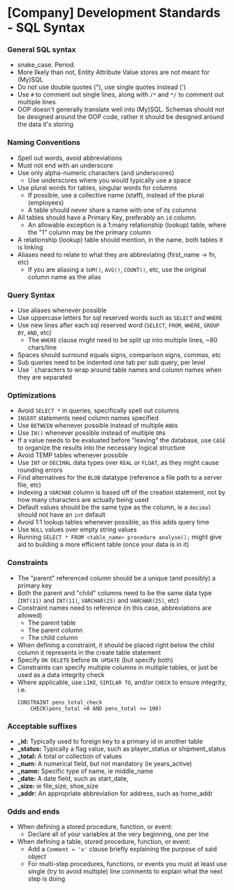 # \[Company\] Development Standards - SQL Syntax

### General SQL syntax
* snake_case. Period.
* More likely than not, Entity Attribute Value stores are not meant for (My)SQL
* Do not use double quotes ("), use single quotes instead (')
* Use `#` to comment out single lines, along with `/*` and `*/` to comment out multiple lines
* OOP doesn't generally translate well into (My)SQL. Schemas should not be designed around the OOP code, rather it should be designed around the data it's storing

### Naming Conventions
* Spell out words, avoid abbreviations
* Must not end with an underscore
* Use only alpha-numeric characters (and underscores)
  * Use underscores where you would typically use a space
* Use plural words for tables, singular words for columns
  * If possible, use a collective name (staff), instead of the plural (employees)
  * A table should never share a name with one of its columns
* All tables should have a Primary Key, preferably an `id` column.
  * An allowable exception is a 1:many relationship (lookup) table, where the "1" column may be the primary column
* A relationship (lookup) table should mention, in the name, both tables it is linking
* Aliases need to relate to what they are abbreviating (first_name -> fn, etc)
  * If you are aliasing a `SUM()`, `AVG()`, `COUNT()`, etc, use the original column name as the alias

### Query Syntax
* Use aliases whenever possible
* Use uppercase letters for sql reserved words such as `SELECT` and `WHERE`
* Use new lines after each sql reserved word (`SELECT`, `FROM`, `WHERE`, `GROUP BY`, `AND`, etc)
  * The `WHERE` clause might need to be split up into multiple lines, ~80 chars/line
* Spaces should surround equals signs, comparison signs, commas, etc
* Sub queries need to be indented one tab per sub query, per level
* Use ` characters to wrap around table names and column names when they are separated

### Optimizations
* Avoid `SELECT *` in queries, specifically spell out columns
* `INSERT` statements need column names specified
* Use `BETWEEN` whenever possible instead of multiple `AND`s
* Use `IN()` whenever possible instead of multiple `OR`s
* If a value needs to be evaluated before "leaving" the database, use `CASE` to organize the results into the necessary logical structure
* Avoid TEMP tables whenever possible
* Use `INT` or `DECIMAL` data types over `REAL` or `FLOAT`, as they might cause rounding errors
* Find alternatives for the `BLOB` datatype (reference a file path to a server file, etc)
* Indexing a `VARCHAR` column is based off of the creation statement, not by how many characters are actually being used
* Default values should be the same type as the column, ie a `decimal` should not have an `int` default
* Avoid 1:1 lookup tables whenever possible, as this adds query time
* Use `NULL` values over empty string values
* Running `SELECT * FROM <table_name> procedure analyse();` might give aid to building a more efficient table (once your data is in it)

### Constraints
* The "parent" referenced column should be a unique (and possibly) a primary key
* Both the parent and "child" columns need to be the same data type (`INT(11)` and `INT(11)`, `VARCHAR(25)` and `VARCHAR(25)`, etc)
* Constraint names need to reference (in this case, abbreviations are allowed)
  * The parent table
  * The parent column
  * The child column
* When defining a constraint, it should be placed right below the child column it represents in the create table statement
* Specify `ON DELETE` before `ON UPDATE` (but specify both)
* Constraints can specify multiple columns in multiple tables, or just be used as a data integrity check
* Where applicable, use `LIKE`, `SIMILAR TO`, and/or `CHECK` to ensure integrity, i.e.
	```
	CONSTRAINT pens_total_check
		CHECK(pens_total >0 AND pens_total <= 100)
	```

### Acceptable suffixes
* **_id:** Typically used to foreign key to a primary id in another table
* **_status:** Typically a flag value, such as player_status or shipment_status
* **_total:** A total or collection of values
* **_num:** A numerical field, but not mandatory (ie years_active)
* **_name:** Specific type of name, ie middle_name
* **_date:** A date field, such as start_date,
* **_size:** ie file_size, shoe_size
* **_addr:** An appropriate abbreviation for address, such as home_addr

### Odds and ends
* When defining a stored procedure, function, or event:
  * Declare all of your variables at the very beginning, one per line
* When defining a table, stored procedure, function, or event:
  * Add a `Comment = 'x'` clause briefly explaining the purpose of said object
  * For multi-step procedures, functions, or events you must at least use single (try to avoid multiple) line comments to explain what the next step is doing
